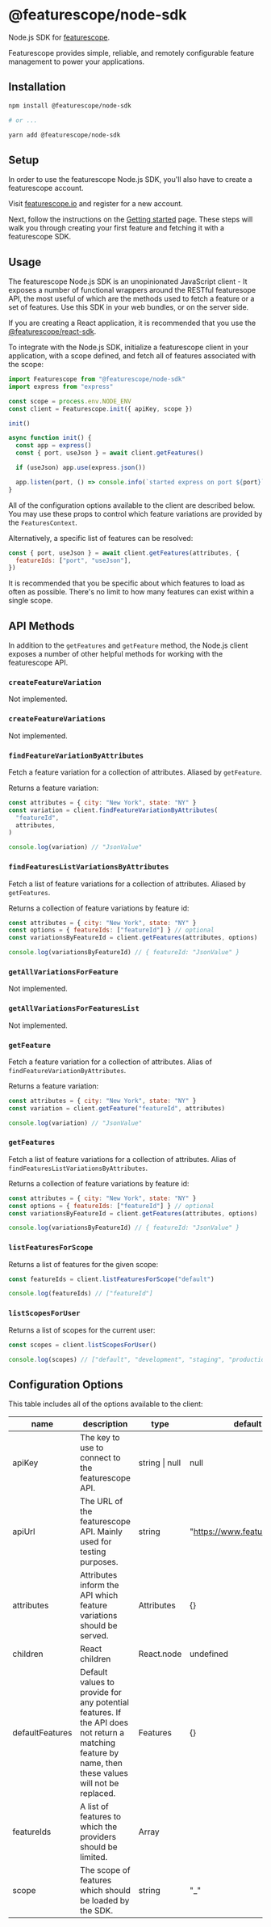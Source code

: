 # @featurescope/node-sdk

Node.js SDK for [featurescope](https://www.featurescope.io).

Featurescope provides simple, reliable, and remotely configurable feature management to power your applications.

## Installation

```sh
npm install @featurescope/node-sdk

# or ...

yarn add @featurescope/node-sdk
```

## Setup

In order to use the featurescope Node.js SDK, you'll also have to create a featurescope account.

Visit [featurescope.io](https://www.featurescope.io "featurescope.io") and register for a new account.

Next, follow the instructions on the [Getting started](https://www.featurescope.io/getting-started "Getting started") page. These steps will walk you through creating your first feature and fetching it with a featurescope SDK.

## Usage

The featurescope Node.js SDK is an unopinionated JavaScript client - It exposes a number of functional wrappers around the RESTful featuresope API, the most useful of which are the methods used to fetch a feature or a set of features. Use this SDK in your web bundles, or on the server side.

If you are creating a React application, it is recommended that you use the [@featurescope/react-sdk](https://github.com/featurescope/featurescope-react-sdk "@featurescope/react-sdk").

To integrate with the Node.js SDK, initialize a featurescope client in your application, with a scope defined, and fetch all of features associated with the scope:

```js
import Featurescope from "@featurescope/node-sdk"
import express from "express"

const scope = process.env.NODE_ENV
const client = Featurescope.init({ apiKey, scope })

init()

async function init() {
  const app = express()
  const { port, useJson } = await client.getFeatures()

  if (useJson) app.use(express.json())

  app.listen(port, () => console.info(`started express on port ${port}`))
}
```

All of the configuration options available to the client are described below. You may use these props to control which feature variations are provided by the `FeaturesContext`.

Alternatively, a specific list of features can be resolved:

```js
const { port, useJson } = await client.getFeatures(attributes, {
  featureIds: ["port", "useJson"],
})
```

It is recommended that you be specific about which features to load as often as possible. There's no limit to how many features can exist within a single scope.

## API Methods

In addition to the `getFeatures` and `getFeature` method, the Node.js client exposes a number of other helpful methods for working with the featurescope API.

### `createFeatureVariation`

Not implemented.

### `createFeatureVariations`

Not implemented.

### `findFeatureVariationByAttributes`

Fetch a feature variation for a collection of attributes. Aliased by `getFeature`.

Returns a feature variation:

```js
const attributes = { city: "New York", state: "NY" }
const variation = client.findFeatureVariationByAttributes(
  "featureId",
  attributes,
)

console.log(variation) // "JsonValue"
```

### `findFeaturesListVariationsByAttributes`

Fetch a list of feature variations for a collection of attributes. Aliased by `getFeatures`.

Returns a collection of feature variations by feature id:

```js
const attributes = { city: "New York", state: "NY" }
const options = { featureIds: ["featureId"] } // optional
const variationsByFeatureId = client.getFeatures(attributes, options)

console.log(variationsByFeatureId) // { featureId: "JsonValue" }
```

### `getAllVariationsForFeature`

Not implemented.

### `getAllVariationsForFeaturesList`

Not implemented.

### `getFeature`

Fetch a feature variation for a collection of attributes. Alias of `findFeatureVariationByAttributes`.

Returns a feature variation:

```js
const attributes = { city: "New York", state: "NY" }
const variation = client.getFeature("featureId", attributes)

console.log(variation) // "JsonValue"
```

### `getFeatures`

Fetch a list of feature variations for a collection of attributes. Alias of `findFeaturesListVariationsByAttributes`.

Returns a collection of feature variations by feature id:

```js
const attributes = { city: "New York", state: "NY" }
const options = { featureIds: ["featureId"] } // optional
const variationsByFeatureId = client.getFeatures(attributes, options)

console.log(variationsByFeatureId) // { featureId: "JsonValue" }
```

### `listFeaturesForScope`

Returns a list of features for the given scope:

```js
const featureIds = client.listFeaturesForScope("default")

console.log(featureIds) // ["featureId"]
```

### `listScopesForUser`

Returns a list of scopes for the current user:

```js
const scopes = client.listScopesForUser()

console.log(scopes) // ["default", "development", "staging", "production"]
```

## Configuration Options

This table includes all of the options available to the client:

| name            | description                                                                                                                                          | type           | default                       |
| --------------- | ---------------------------------------------------------------------------------------------------------------------------------------------------- | -------------- | ----------------------------- |
| apiKey          | The key to use to connect to the featurescope API.                                                                                                   | string \| null | null                          |
| apiUrl          | The URL of the featurescope API. Mainly used for testing purposes.                                                                                   | string         | "https://www.featurescope.io" |
| attributes      | Attributes inform the API which feature variations should be served.                                                                                 | Attributes     | {}                            |
| children        | React children                                                                                                                                       | React.node     | undefined                     |
| defaultFeatures | Default values to provide for any potential features. If the API does not return a matching feature by name, then these values will not be replaced. | Features       | {}                            |
| featureIds      | A list of features to which the providers should be limited.                                                                                         | Array<string>  |                               |
| scope           | The scope of features which should be loaded by the SDK.                                                                                             | string         | "\_"                          |
